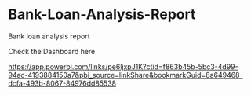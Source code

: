 # Bank-Loan-Analysis-Report
Bank loan analysis report

Check the Dashboard here

https://app.powerbi.com/links/pe6ljxpJ1K?ctid=f863b45b-5bc3-4d99-94ac-4193884150a7&pbi_source=linkShare&bookmarkGuid=8a649468-dcfa-493b-8067-84976dd85538
